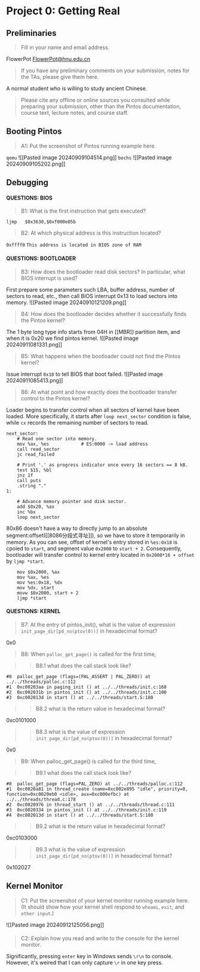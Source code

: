 # Project 0: Getting Real

## Preliminaries

>Fill in your name and email address.

FlowerPot <FlowerPot@hnu.edu.cn>

>If you have any preliminary comments on your submission, notes for the TAs, please give them here.

A normal student who is willing to study ancient Chinese.

>Please cite any offline or online sources you consulted while preparing your submission, other than the Pintos documentation, course text, lecture notes, and course staff.



## Booting Pintos

>A1: Put the screenshot of Pintos running example here.

`qemu`
![[Pasted image 20240909104514.png]]
`bochs`
![[Pasted image 20240909105202.png]]
## Debugging

#### QUESTIONS: BIOS 

>B1: What is the first instruction that gets executed?

`ljmp   $0x3630,$0xf000e05b`

>B2: At which physical address is this instruction located?

`0xffff0`
`This address is located in BIOS zone of RAM`

#### QUESTIONS: BOOTLOADER

>B3: How does the bootloader read disk sectors? In particular, what BIOS interrupt is used?

First prepare some parameters such LBA, buffer address, number of sectors to read, etc., then call BIOS interrupt 0x13 to load sectors into memory.
![[Pasted image 20240910121209.png]]

>B4: How does the bootloader decides whether it successfully finds the Pintos kernel?

The 1 byte long type info starts from 04H in [[MBR]] partition item,
and when it is 0x20 we find pintos kernel.
![[Pasted image 20240911081331.png]]

>B5: What happens when the bootloader could not find the Pintos kernel?

Issue interrupt `0x18` to tell BIOS that boot failed.
![[Pasted image 20240911085413.png]]

>B6: At what point and how exactly does the bootloader transfer control to the Pintos kernel?

Loader begins to transfer control when all sectors of kernel have been loaded.
More specifically, it starts after `loop next_sector` condition is false, while `cx` records the remaining number of sectors to read.
```
next_sector:
	# Read one sector into memory.
	mov %ax, %es			# ES:0000 -> load address
	call read_sector
	jc read_failed

	# Print '.' as progress indicator once every 16 sectors == 8 kB.
	test $15, %bl
	jnz 1f
	call puts
	.string "."
1:

	# Advance memory pointer and disk sector.
	add $0x20, %ax
	inc %bx
	loop next_sector
```

80x86 doesn't have a way to directly jump to an absolute segment:offset([[8086分段式寻址]]), so we have to store it temporarily in memory. As you can see, offset of kernel's entry stored in `%es:0x18` is cpoied to `start`, and segment value `0x2000` to `start + 2`. Consequently, bootloader will transfer control to kernel entry located in `0x2000*16 + offset` by `ljmp *start`.
```
	mov $0x2000, %ax
	mov %ax, %es
	mov %es:0x18, %dx
	mov %dx, start
	movw $0x2000, start + 2
	ljmp *start
```
#### QUESTIONS: KERNEL

>B7: At the entry of pintos_init(), what is the value of expression `init_page_dir[pd_no(ptov(0))]` in hexadecimal format?

0x0

>B8: When `palloc_get_page()` is called for the first time,

>> B8.1 what does the call stack look like?
>>
>> 
```
#0  palloc_get_page (flags=(PAL_ASSERT | PAL_ZERO)) at ../../threads/palloc.c:112
#1  0xc00203aa in paging_init () at ../../threads/init.c:168
#2  0xc002031b in pintos_init () at ../../threads/init.c:100
#3  0xc002013d in start () at ../../threads/start.S:180
```

>> B8.2 what is the return value in hexadecimal format?
>>
>> 

0xc0101000

>> B8.3 what is the value of expression `init_page_dir[pd_no(ptov(0))]` in hexadecimal format?
>>
>> 

0x0

>B9: When palloc_get_page() is called for the third time,

>> B9.1 what does the call stack look like?
>>
>> 
```
#0  palloc_get_page (flags=PAL_ZERO) at ../../threads/palloc.c:112
#1  0xc0020a81 in thread_create (name=0xc002e895 "idle", priority=0, function=0xc0020eb0 <idle>, aux=0xc000efbc) at ../../threads/thread.c:178
#2  0xc0020976 in thread_start () at ../../threads/thread.c:111
#3  0xc0020334 in pintos_init () at ../../threads/init.c:119
#4  0xc002013d in start () at ../../threads/start.S:180
```
>> B9.2 what is the return value in hexadecimal format?
>>
>> 

0xc0103000

>> B9.3 what is the value of expression `init_page_dir[pd_no(ptov(0))]` in hexadecimal format?
>>
>> 

0x102027

## Kernel Monitor

>C1: Put the screenshot of your kernel monitor running example here. (It should show how your kernel shell respond to `whoami`, `exit`, and `other input`.)

![[Pasted image 20240912125056.png]]
#### 

>C2: Explain how you read and write to the console for the kernel monitor.

Significantly, pressing `enter` key in Windows sends `\r\n` to console. However, it's weired that I can only capture `\r` in one key press.